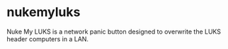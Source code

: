 # nukemyluks
Nuke My LUKS is a network panic button designed to overwrite the LUKS header computers in a LAN.
